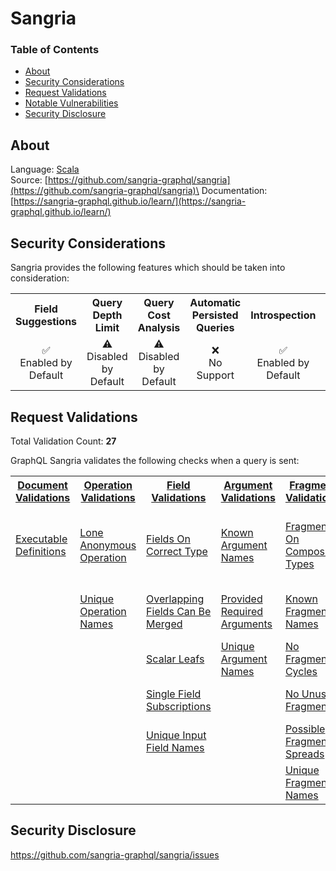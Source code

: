 # Sangria

### Table of Contents
* [About](#About)
* [Security Considerations](#Security-Considerations)
* [Request Validations](#Request-Validations)
* [Notable Vulnerabilities](#Notable-Vulnerabilties)
* [Security Disclosure](#Security-Disclosure)

## About
Language: [Scala](https://www.scala-lang.org/)\
Source: [https://github.com/sangria-graphql/sangria](https://github.com/sangria-graphql/sangria)\
Documentation: [https://sangria-graphql.github.io/learn/](https://sangria-graphql.github.io/learn/)

## Security Considerations
Sangria provides the following features which should be taken into consideration:

<table>
	<tr>
		<th align="center">Field Suggestions</th>
		<th align="center">Query Depth Limit</th>
		<th align="center">Query Cost Analysis</th>
		<th align="center">Automatic Persisted Queries</th>
		<th align="center">Introspection</th>
		<th align="center">Debug Mode</th>
		<th align="center">Batch Requests</th>
	</tr>
	<tr>
		<td align="center">✅<br>Enabled by Default</td>
		<td align="center">⚠️<br>Disabled by Default</td>
		<td align="center">⚠️<br>Disabled by Default</td>
		<td align="center">❌<br>No Support</td>
		<td align="center">✅<br>Enabled by Default</td>
		<td align="center">❌<br>No Support</td>
		<td align="center">⚠️<br>Disabled by Default</td>
	</tr>
</table>


## Request Validations
Total Validation Count: **27**

GraphQL Sangria validates the following checks when a query is sent:

<table>
	<tr>
		<th><a href="https://spec.graphql.org/October2021/#sec-Documents">Document Validations</a></th>
		<th><a href="https://spec.graphql.org/October2021/#sec-Validation.Operations">Operation Validations</a></th>
		<th><a href="https://spec.graphql.org/October2021/#sec-Validation.Fields">Field Validations</a></th>
		<th><a href="https://spec.graphql.org/October2021/#sec-Validation.Arguments">Argument Validations</a></th>
		<th><a href="https://spec.graphql.org/October2021/#sec-Validation.Fragments">Fragment Validations</a></th>
		<th><a href="https://spec.graphql.org/October2021/#sec-Values">Value Validations</a></th>
		<th><a href="https://spec.graphql.org/October2021/#sec-Validation.Directives">Directive Validations</a></th>
		<th><a href="https://spec.graphql.org/October2021/#sec-Validation.Variables">Variable Validations</a></th>
		<th>Misc. Validations</th>
	</tr>
	<tr>
		<td><a href="https://github.com/sangria-graphql/sangria/blob/main/modules/core/src/main/scala/sangria/validation/rules/ExecutableDefinitions.scala">Executable Definitions</a></td>
		<td><a href="https://github.com/sangria-graphql/sangria/blob/main/modules/core/src/main/scala/sangria/validation/rules/LoneAnonymousOperation.scala">Lone Anonymous Operation</a></td>
		<td><a href="https://github.com/sangria-graphql/sangria/blob/main/modules/core/src/main/scala/sangria/validation/rules/FieldsOnCorrectType.scala">Fields On Correct Type</a></td>
		<td><a href="https://github.com/sangria-graphql/sangria/blob/main/modules/core/src/main/scala/sangria/validation/rules/KnownArgumentNames.scala">Known Argument Names</a></td>
		<td><a href="https://github.com/sangria-graphql/sangria/blob/main/modules/core/src/main/scala/sangria/validation/rules/FragmentsOnCompositeTypes.scala">Fragments On Composite Types</a></td>
		<td><a href="https://github.com/sangria-graphql/sangria/blob/main/modules/core/src/main/scala/sangria/validation/rules/KnownTypeNames.scala">Known Type Names</a></td>
		<td><a href="https://github.com/sangria-graphql/sangria/blob/main/modules/core/src/main/scala/sangria/validation/rules/KnownDirectives.scala">Known Directives</a></td>
		<td><a href="https://github.com/sangria-graphql/sangria/blob/main/modules/core/src/main/scala/sangria/validation/rules/InputDocumentNonConflictingVariableInference.scala">Input Document Non Conflicting Variable Inference</a></td>
		<td><a href=""></a></td>
	</tr>
	<tr>
		<td><a href=""></a></td>
		<td><a href="https://github.com/sangria-graphql/sangria/blob/main/modules/core/src/main/scala/sangria/validation/rules/UniqueOperationNames.scala">Unique Operation Names</a></td>
		<td><a href="https://github.com/sangria-graphql/sangria/blob/main/modules/core/src/main/scala/sangria/validation/rules/OverlappingFieldsCanBeMerged.scala">Overlapping Fields Can Be Merged</a></td>
		<td><a href="https://github.com/sangria-graphql/sangria/blob/main/modules/core/src/main/scala/sangria/validation/rules/ProvidedRequiredArguments.scala">Provided Required Arguments</a></td>
		<td><a href="https://github.com/sangria-graphql/sangria/blob/main/modules/core/src/main/scala/sangria/validation/rules/KnownFragmentNames.scala">Known Fragment Names</a></td>
		<td><a href="https://github.com/sangria-graphql/sangria/blob/main/modules/core/src/main/scala/sangria/validation/rules/ValuesOfCorrectType.scala">Values Of Correct Type</a></td>
		<td><a href="https://github.com/sangria-graphql/sangria/blob/main/modules/core/src/main/scala/sangria/validation/rules/UniqueDirectivesPerLocation.scala">Unique Directives Per Location</a></td>
		<td><a href="https://github.com/sangria-graphql/sangria/blob/main/modules/core/src/main/scala/sangria/validation/rules/NoUndefinedVariables.scala">No Undefined Variables</a></td>
		<td><a href=""></a></td>
	</tr>
	<tr>
		<td><a href=""></a></td>
		<td><a href=""></a></td>
		<td><a href="https://github.com/sangria-graphql/sangria/blob/main/modules/core/src/main/scala/sangria/validation/rules/ScalarLeafs.scala">Scalar Leafs</a></td>
		<td><a href="https://github.com/sangria-graphql/sangria/blob/main/modules/core/src/main/scala/sangria/validation/rules/UniqueArgumentNames.scala">Unique Argument Names</a></td>
		<td><a href="https://github.com/sangria-graphql/sangria/blob/main/modules/core/src/main/scala/sangria/validation/rules/NoFragmentCycles.scala">No Fragment Cycles</a></td>
		<td><a href=""></a></td>
		<td><a href=""></a></td>
		<td><a href="https://github.com/sangria-graphql/sangria/blob/main/modules/core/src/main/scala/sangria/validation/rules/NoUnusedVariables.scala">No Unused Variables</a></td>
		<td><a href=""></a></td>
	</tr>
	<tr>
		<td><a href=""></a></td>
		<td><a href=""></a></td>
		<td><a href="https://github.com/sangria-graphql/sangria/blob/main/modules/core/src/main/scala/sangria/validation/rules/SingleFieldSubscriptions.scala">Single Field Subscriptions</a></td>
		<td><a href=""></a></td>
		<td><a href="https://github.com/sangria-graphql/sangria/blob/main/modules/core/src/main/scala/sangria/validation/rules/NoUnusedFragments.scala">No Unused Fragments</a></td>
		<td><a href=""></a></td>
		<td><a href=""></a></td>
		<td><a href="https://github.com/sangria-graphql/sangria/blob/main/modules/core/src/main/scala/sangria/validation/rules/UniqueVariableNames.scala">Unique Variable Names</a></td>
		<td><a href=""></a></td>
	</tr>
	<tr>
		<td><a href=""></a></td>
		<td><a href=""></a></td>
		<td><a href="https://github.com/sangria-graphql/sangria/blob/main/modules/core/src/main/scala/sangria/validation/rules/UniqueInputFieldNames.scala">Unique Input Field Names</a></td>
		<td><a href=""></a></td>
		<td><a href="https://github.com/sangria-graphql/sangria/blob/main/modules/core/src/main/scala/sangria/validation/rules/PossibleFragmentSpreads.scala">Possible Fragment Spreads</a></td>
		<td><a href=""></a></td>
		<td><a href=""></a></td>
		<td><a href="https://github.com/sangria-graphql/sangria/blob/main/modules/core/src/main/scala/sangria/validation/rules/VariablesAreInputTypes.scala">Variables Are Input Types</a></td>
		<td><a href=""></a></td>
	</tr>
	<tr>
		<td><a href=""></a></td>
		<td><a href=""></a></td>
		<td><a href=""></a></td>
		<td><a href=""></a></td>
		<td><a href="https://github.com/sangria-graphql/sangria/blob/main/modules/core/src/main/scala/sangria/validation/rules/UniqueFragmentNames.scala">Unique Fragment Names</a></td>
		<td><a href=""></a></td>
		<td><a href=""></a></td>
		<td><a href="https://github.com/sangria-graphql/sangria/blob/main/modules/core/src/main/scala/sangria/validation/rules/VariablesInAllowedPosition.scala">Variables In Allowed Position</a></td>
		<td><a href=""></a></td>
	</tr>
</table>

## Security Disclosure
https://github.com/sangria-graphql/sangria/issues